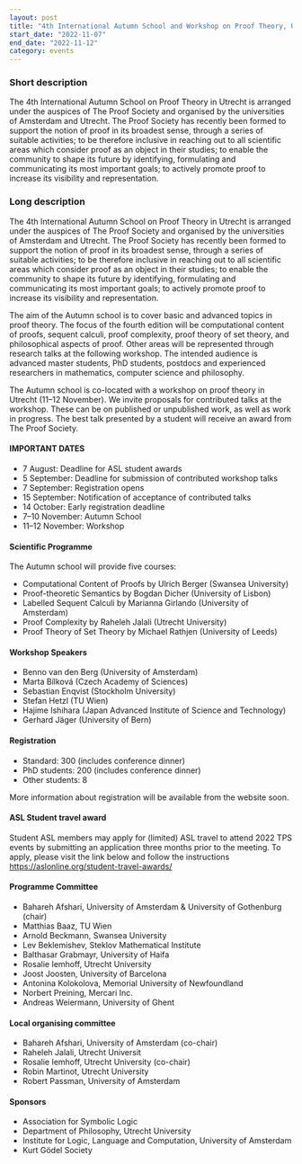 ```yaml
---
layout: post
title: "4th International Autumn School and Workshop on Proof Theory, Utrecht 7–12 November 2022"
start_date: "2022-11-07"
end_date: "2022-11-12"
category: events
---
```


### Short description

The 4th International Autumn School on Proof Theory in Utrecht is arranged under
the auspices of The Proof Society and organised by the universities of Amsterdam
and Utrecht. The Proof Society has recently been formed to support the notion of
proof in its broadest sense, through a series of suitable activities; to be
therefore inclusive in reaching out to all scientific areas which consider proof
as an object in their studies; to enable the community to shape its future by
identifying, formulating and communicating its most important goals; to actively
promote proof to increase its visibility and representation.


### Long description

The 4th International Autumn School on Proof Theory in Utrecht is arranged under
the auspices of The Proof Society and organised by the universities of Amsterdam
and Utrecht. The Proof Society has recently been formed to support the notion of
proof in its broadest sense, through a series of suitable activities; to be
therefore inclusive in reaching out to all scientific areas which consider proof
as an object in their studies; to enable the community to shape its future by
identifying, formulating and communicating its most important goals; to actively
promote proof to increase its visibility and representation.

The aim of the Autumn school is to cover basic and advanced topics in proof
theory. The focus of the fourth edition will be computational content of proofs,
sequent calculi, proof complexity, proof theory of set theory, and philosophical
aspects of proof. Other areas will be represented through research talks at the
following workshop. The intended audience is advanced master students, PhD
students, postdocs and experienced researchers in mathematics, computer science
and philosophy.

The Autumn school is co-located with a workshop on proof theory in Utrecht
(11–12 November). We invite proposals for contributed talks at the workshop.
These can be on published or unpublished work, as well as work in progress. The
best talk presented by a student will receive an award from The Proof Society.


#### IMPORTANT DATES

- 7 August: Deadline for ASL student awards
- 5 September: Deadline for submission of contributed workshop talks
- 7 September: Registration opens
- 15 September: Notification of acceptance of contributed talks
- 14 October: Early registration deadline
- 7–10 November: Autumn School
- 11–12 November: Workshop


#### Scientific Programme

The Autumn school will provide five courses:

- Computational Content of Proofs by Ulrich Berger (Swansea University)
- Proof-theoretic Semantics by Bogdan Dicher (University of Lisbon)
- Labelled Sequent Calculi by Marianna Girlando (University of Amsterdam)
- Proof Complexity by Raheleh Jalali (Utrecht University)
- Proof Theory of Set Theory by Michael Rathjen (University of Leeds)


#### Workshop Speakers

- Benno van den Berg (University of Amsterdam)
- Marta Bílková (Czech Academy of Sciences)
- Sebastian Enqvist (Stockholm University)
- Stefan Hetzl (TU Wien)
- Hajime Ishihara (Japan Advanced Institute of Science and Technology)
- Gerhard Jäger (University of Bern)

#### Registration

- Standard: 300 (includes conference dinner)
- PhD students: 200 (includes conference dinner)
- Other students: 8

More information about registration will be available from the website soon.


#### ASL Student travel award

Student ASL members may apply for (limited) ASL travel to attend 2022 TPS events
by submitting an application three months prior to the meeting. To apply, please
visit the link below and follow the instructions  
<https://aslonline.org/student-travel-awards/>

#### Programme Committee

- Bahareh Afshari, University of Amsterdam & University of Gothenburg (chair)
- Matthias Baaz, TU Wien
- Arnold Beckmann, Swansea  University
- Lev Beklemishev, Steklov Mathematical Institute
- Balthasar Grabmayr, University of Haifa
- Rosalie Iemhoff, Utrecht University
- Joost Joosten, University of Barcelona
- Antonina Kolokolova, Memorial University of Newfoundland
- Norbert Preining, Mercari Inc.
- Andreas Weiermann, University of Ghent

#### Local organising committee

- Bahareh Afshari, University of Amsterdam (co-chair)
- Raheleh Jalali, Utrecht Universit
- Rosalie Iemhoff, Utrecht University (co-chair)
- Robin Martinot, Utrecht University
- Robert Passman, University of Amsterdam

#### Sponsors

- Association for Symbolic Logic
- Department of Philosophy, Utrecht University
- Institute for Logic, Language and Computation, University of Amsterdam
- Kurt Gödel Society
